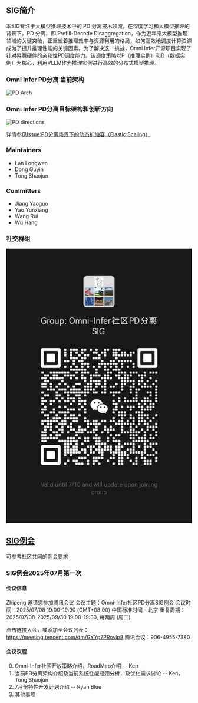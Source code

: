 ## SIG简介

本SIG专注于大模型推理技术中的 PD 分离技术领域。在深度学习和大模型推理的背景下，PD 分离，即 Prefill-Decode Disaggregation，作为近年来大模型推理领域的关键突破，正重塑着推理效率与资源利用的格局，如何高效地调度计算资源成为了提升推理性能的关键因素。为了解决这一挑战，Omni Infer开源项目实现了针对昇腾硬件的亲和性PD调度能力。该调度策略以P（推理实例）和D（数据实例）为核心，利用VLLM作为推理实例进行高效的分布式模型推理。

### Omni Infer PD分离 当前架构
![PD Arch](https://foruda.gitee.com/images/1751597908163756090/9cac0f6d_14535041.png "pd-arch.png")

### Omni Infer PD分离目标架构和创新方向
![PD directions](https://foruda.gitee.com/images/1751597832712790503/81c18c4f_14535041.png "pd-direction.png")

详情参见[Issue:PD分离场景下的动态扩缩容（Elastic Scaling）](https://gitee.com/omniai/omniinfer/issues/ICJXBN?from=project-issue)

### Maintainers

* Lan Longwen
* Dong Guyin
* Tong Shaojun

### Committers

* Jiang Yaoguo
* Yao Yunxiang
* Wang Rui
* Wu Hang

### 社交群组

![image](figures/sig-pd-sep-wechat.jpg)

## [SIG例会](meetings/sig-pd-seperation/)

可参考社区共同的[例会要求](meetings/sig-meetings-requirement.md)

### SIG例会2025年07月第一次

#### 会议信息

Zhipeng 邀请您参加腾讯会议
会议主题：Omni-Infer社区PD分离SIG例会
会议时间：2025/07/08 19:00-19:30 (GMT+08:00) 中国标准时间 - 北京
重复周期：2025/07/08-2025/09/30 19:00-19:30, 每两周 (周二)

点击链接入会，或添加至会议列表：
https://meeting.tencent.com/dm/GYYp7PRovlp8
腾讯会议：906-4955-7380

#### 会议议程

0. Omni-Infer社区开放策略介绍，RoadMap介绍 -- Ken
1. 当前PD分离架构介绍及当前系统性能瓶颈分析，及优化需求讨论 -- Ken， Tong Shaojun
2. 7月份特性开发计划介绍 -- Ryan Blue
3. 其他事项
